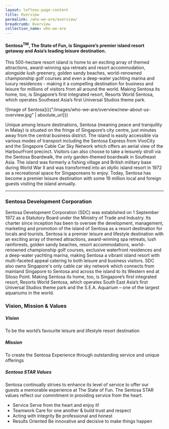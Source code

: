 ```yaml
---
layout: leftnav-page-content
title: Overview
permalink: /who-we-are/overview/
breadcrumb: Overview
collection_name: who-we-are
---
```


#### **Sentosa<sup>TM</sup>, The State of Fun, is Singapore’s premier island resort getaway and Asia’s leading leisure destination.**

This 500-hectare resort island is home to an exciting array of themed attractions, award-winning spa retreats and resort accommodation, alongside lush greenery, golden sandy beaches, world-renowned championship golf courses and even a deep-water yachting marina and luxury residences - making it a compelling destination for business and leisure for millions of visitors from all around the world. Making Sentosa its home, too, is Singapore’s first integrated resort, Resorts World Sentosa, which operates Southeast Asia’s first Universal Studios theme park.

![Image of Sentosa]({{"/images/who-we-are/overview/new-about-us-overview.jpg" | absolute_url}})

Unique among leisure destinations, Sentosa (meaning peace and tranquility in Malay) is situated on the fringe of Singapore’s city centre, just minutes away from the central business district. The island is easily accessible via various modes of transport including the Sentosa Express from VivoCity and the Singapore Cable Car Sky Network which offers an aerial view of the HarbourFront precinct. Visitors can also choose to take a leisurely stroll via the Sentosa Boardwalk, the only garden-themed boardwalk in Southeast Asia. The island was formerly a fishing village and British military base during World War II and was transformed into an idyllic island resort in 1972 as a recreational space for Singaporeans to enjoy. Today, Sentosa has become a premier leisure destination with some 19 million local and foreign guests visiting the island annually.

---

### **Sentosa Development Corporation**


Sentosa Development Corporation (SDC) was established on 1 September 1972 as a Statutory Board under the Ministry of Trade and Industry. Its charter since inception has been to oversee the development, management, marketing and promotion of the island of Sentosa as a resort destination for locals and tourists. Sentosa is a premier leisure and lifestyle destination with an exciting array of themed attractions, award-winning spa retreats, lush rainforests, golden sandy beaches, resort accommodations, world-renowned championship golf courses, exclusive waterfront residences and a deep-water yachting marina, making Sentosa a vibrant island resort with multi-faceted appeal catering to both leisure and business visitors. SDC also owns Singapore's only cable car sky network which connects from mainland Singapore to Sentosa and across the island to its Western end at Siloso Point. Making Sentosa its home, too, is Singapore’s first integrated resort, Resorts World Sentosa, which operates South East Asia’s first Universal Studios theme park and the S.E.A. Aquarium – one of the largest aquariums in the world.


### **Vision, Mission & Values**

##### **Vision**
To be the world’s favourite leisure and lifestyle resort destination

##### **Mission**
To create the Sentosa Experience through outstanding service and unique offerings

##### **Sentosa STAR Values**
Sentosa continually strives to enhance its level of service to offer our guests a memorable experience at The State of Fun. The Sentosa STAR values reflect our commitment in providing service from the heart.

* Service Serve from the heart and enjoy it!
* Teamwork Care for one another & build trust and respect
* Acting with Integrity Be professional and honest
* Results Oriented Be innovative and decisive to make things happen
